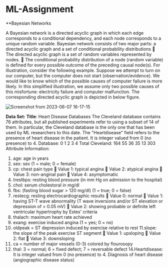 # ML-Assignment

**Bayesian Networks

A Bayesian network is a directed acyclic graph in which each edge corresponds to a conditional
dependency, and each node corresponds to a unique random variable.
Bayesian network consists of two major parts: a directed acyclic graph and a set of conditional
probability distributions
 The directed acyclic graph is a set of random variables represented by nodes.
 The conditional probability distribution of a node (random variable) is defined for every
possible outcome of the preceding causal node(s).
For illustration, consider the following example. Suppose we attempt to turn on our computer,
but the computer does not start (observation/evidence). We would like to know which of the
possible causes of computer failure is more likely. In this simplified illustration, we assume
only two possible causes of this misfortune: electricity failure and computer malfunction.
The corresponding directed acyclic graph is depicted in below figure.

![Screenshot from 2023-06-07 16-17-15](https://github.com/Bhargav6031/ML-Assignment/assets/79755419/21f7359b-b533-4c61-b6e7-89b36d3fc407)

**Data Set:**
**Title**: Heart Disease Databases
The Cleveland database contains 76 attributes, but all published experiments refer to using a
subset of 14 of them. In particular, the Cleveland database is the only one that has been used
by ML researchers to this date. The "Heartdisease" field refers to the presence of heart disease
in the patient. It is integer valued from 0 (no presence) to 4.
Database: 0 1 2 3 4 Total
Cleveland: 164 55 36 35 13 303
Attribute Information:
1. age: age in years
2. sex: sex (1 = male; 0 = female)
3. cp: chest pain type
 Value 1: typical angina
 Value 2: atypical angina
 Value 3: non-anginal pain
 Value 4: asymptomatic
4. trestbps: resting blood pressure (in mm Hg on admission to the hospital)
5. chol: serum cholestoral in mg/dl
6. fbs: (fasting blood sugar > 120 mg/dl) (1 = true; 0 = false)
7. restecg: resting electrocardiographic results
 Value 0: normal
 Value 1: having ST-T wave abnormality (T wave inversions and/or ST elevation
or depression of > 0.05 mV)
 Value 2: showing probable or definite left ventricular hypertrophy by Estes'
criteria
8. thalach: maximum heart rate achieved
9. exang: exercise induced angina (1 = yes; 0 = no)
10. oldpeak = ST depression induced by exercise relative to rest
11.slope: the slope of the peak exercise ST segment
 Value 1: upsloping
 Value 2: flat
 Value 3: downsloping
12. ca = number of major vessels (0-3) colored by flourosopy
13. thal: 3 = normal; 6 = fixed defect; 7 = reversable defect
14.Heartdisease: It is integer valued from 0 (no presence) to 4. Diagnosis of heart disease
(angiographic disease status)

